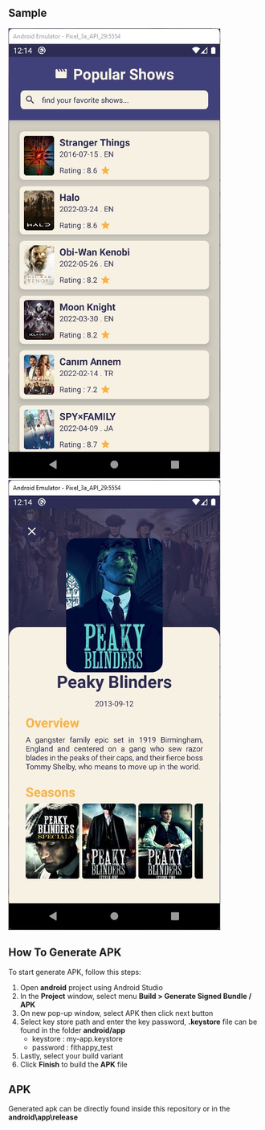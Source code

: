 ## Sample
![home](/__assets__/home.jpg)
![details](/__assets__/details.jpg)

## How To Generate APK
To start generate APK, follow this steps:
1. Open **android** project using Android Studio
2. In the **Project** window, select menu **Build > Generate Signed Bundle / APK**
3. On new pop-up window, select APK then click next button
4. Select key store path and enter the key password, **.keystore** file can be found in the folder **android/app**
    - keystore : my-app.keystore
    - password : fithappy_test
5. Lastly, select your build variant
6. Click **Finish** to build the **APK** file

## APK
Generated apk can be directly found inside this repository or in the **android\app\release**
